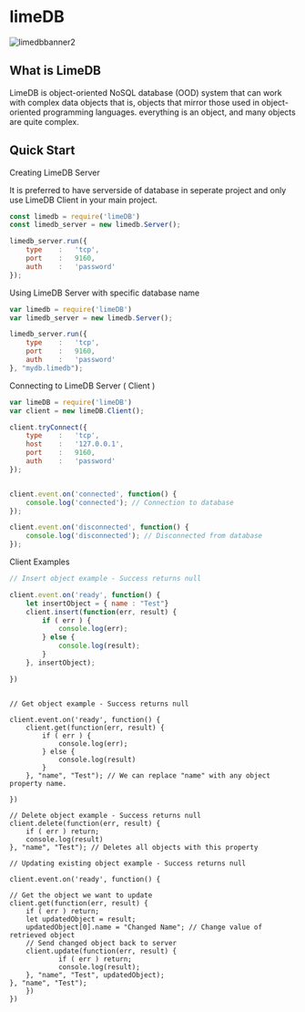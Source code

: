 # limeDB
![limedbbanner2](https://user-images.githubusercontent.com/43921069/161803890-d6a54d73-d7fb-4959-9171-a7aae7126837.png)


## What is LimeDB

LimeDB is object-oriented NoSQL database (OOD)
system that can work with complex data objects
that is, objects that mirror those used in object-oriented programming languages.
everything is an object, and many objects are quite complex.





## Quick Start

Creating LimeDB Server

It is preferred to have serverside of database in seperate project and only use LimeDB Client in your main project.

```js
const limedb = require('limeDB')
const limedb_server = new limedb.Server();

limedb_server.run({
    type    :   'tcp',
    port    :   9160,
    auth    :   'password'
});
```

Using LimeDB Server with specific database name

```js
var limedb = require('limeDB')
var limedb_server = new limedb.Server();

limedb_server.run({
    type    :   'tcp',
    port    :   9160,
    auth    :   'password'
}, "mydb.limedb");

```

Connecting to LimeDB Server ( Client )

```js
var limeDB = require('limeDB')
var client = new limeDB.Client();

client.tryConnect({
    type    :   'tcp',
    host    :   '127.0.0.1',
    port    :   9160,
    auth    :   'password'
});


client.event.on('connected', function() {
    console.log('connected'); // Connection to database
});

client.event.on('disconnected', function() {
    console.log('disconnected'); // Disconnected from database
});
```


Client Examples

```js
// Insert object example - Success returns null

client.event.on('ready', function() {
    let insertObject = { name : "Test"}
    client.insert(function(err, result) {
        if ( err ) {
            console.log(err);
        } else {
            console.log(result);
        }
    }, insertObject);

})



```

```JS
// Get object example - Success returns null

client.event.on('ready', function() {
    client.get(function(err, result) {
        if ( err ) {
            console.log(err);
        } else {
            console.log(result)
        }
    }, "name", "Test"); // We can replace "name" with any object property name.

})
```

```JS
// Delete object example - Success returns null
client.delete(function(err, result) {
    if ( err ) return;
    console.log(result)
}, "name", "Test"); // Deletes all objects with this property
```

```JS
// Updating existing object example - Success returns null

client.event.on('ready', function() {

// Get the object we want to update
client.get(function(err, result) {
    if ( err ) return;
    let updatedObject = result;
    updatedObject[0].name = "Changed Name"; // Change value of retrieved object
    // Send changed object back to server
    client.update(function(err, result) {
            if ( err ) return;
            console.log(result);
    }, "name", "Test", updatedObject);
}, "name", "Test");
    })
})

```

    
